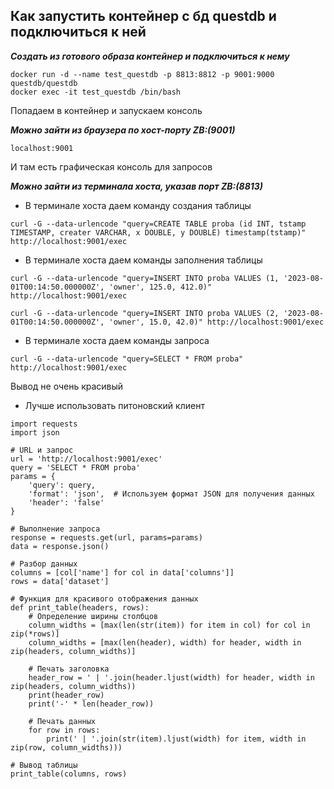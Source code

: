 ## Как запустить контейнер с бд questdb и подключиться к ней

**_Создать из готового образа контейнер и подключиться к нему_**
```
docker run -d --name test_questdb -p 8813:8812 -p 9001:9000 questdb/questdb
docker exec -it test_questdb /bin/bash
```

Попадаем в контейнер и запускаем консоль

**_Можно зайти из браузера по хост-порту ZB:(9001)_**
```
localhost:9001
```

И там есть графическая консоль для запросов

**_Можно зайти из терминала хоста, указав порт ZB:(8813)_**
* В терминале хоста даем команду создания таблицы
```
curl -G --data-urlencode "query=CREATE TABLE proba (id INT, tstamp TIMESTAMP, creater VARCHAR, x DOUBLE, y DOUBLE) timestamp(tstamp)" http://localhost:9001/exec
```

* В терминале хоста даем команды заполнения таблицы
```
curl -G --data-urlencode "query=INSERT INTO proba VALUES (1, '2023-08-01T00:14:50.000000Z', 'owner', 125.0, 412.0)" http://localhost:9001/exec

curl -G --data-urlencode "query=INSERT INTO proba VALUES (2, '2023-08-01T00:14:50.000000Z', 'owner', 15.0, 42.0)" http://localhost:9001/exec
```

* В терминале хоста даем команды запроса
```
curl -G --data-urlencode "query=SELECT * FROM proba" http://localhost:9001/exec
```
Вывод не очень красивый


* Лучше использовать питоновский клиент
```
import requests
import json

# URL и запрос
url = 'http://localhost:9001/exec'
query = 'SELECT * FROM proba'
params = {
    'query': query,
    'format': 'json',  # Используем формат JSON для получения данных
    'header': 'false'
}

# Выполнение запроса
response = requests.get(url, params=params)
data = response.json()

# Разбор данных
columns = [col['name'] for col in data['columns']]
rows = data['dataset']

# Функция для красивого отображения данных
def print_table(headers, rows):
    # Определение ширины столбцов
    column_widths = [max(len(str(item)) for item in col) for col in zip(*rows)]
    column_widths = [max(len(header), width) for header, width in zip(headers, column_widths)]

    # Печать заголовка
    header_row = ' | '.join(header.ljust(width) for header, width in zip(headers, column_widths))
    print(header_row)
    print('-' * len(header_row))

    # Печать данных
    for row in rows:
        print(' | '.join(str(item).ljust(width) for item, width in zip(row, column_widths)))

# Вывод таблицы
print_table(columns, rows)
```





